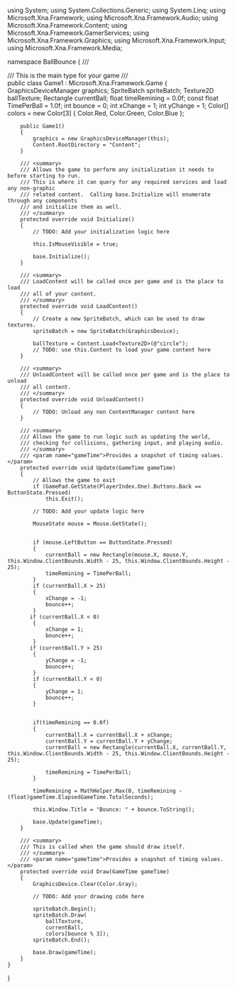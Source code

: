 using System;
using System.Collections.Generic;
using System.Linq;
using Microsoft.Xna.Framework;
using Microsoft.Xna.Framework.Audio;
using Microsoft.Xna.Framework.Content;
using Microsoft.Xna.Framework.GamerServices;
using Microsoft.Xna.Framework.Graphics;
using Microsoft.Xna.Framework.Input;
using Microsoft.Xna.Framework.Media;

namespace BallBounce
{
    /// <summary>
    /// This is the main type for your game
    /// </summary>
    public class Game1 : Microsoft.Xna.Framework.Game
    {
        GraphicsDeviceManager graphics;
        SpriteBatch spriteBatch;
        Texture2D ballTexture;
        Rectangle currentBall;
        float timeRemining = 0.0f;
        const float TimePerBall = 1.0f;
        int bounce = 0;
        int xChange = 1;
        int yChange = 1;
        Color[] colors = new Color[3] { Color.Red, Color.Green, Color.Blue };

        public Game1()
        {
            graphics = new GraphicsDeviceManager(this);
            Content.RootDirectory = "Content";
        }

        /// <summary>
        /// Allows the game to perform any initialization it needs to before starting to run.
        /// This is where it can query for any required services and load any non-graphic
        /// related content.  Calling base.Initialize will enumerate through any components
        /// and initialize them as well.
        /// </summary>
        protected override void Initialize()
        {
            // TODO: Add your initialization logic here

            this.IsMouseVisible = true;

            base.Initialize();
        }

        /// <summary>
        /// LoadContent will be called once per game and is the place to load
        /// all of your content.
        /// </summary>
        protected override void LoadContent()
        {
            // Create a new SpriteBatch, which can be used to draw textures.
            spriteBatch = new SpriteBatch(GraphicsDevice);

            ballTexture = Content.Load<Texture2D>(@"circle");
            // TODO: use this.Content to load your game content here
        }

        /// <summary>
        /// UnloadContent will be called once per game and is the place to unload
        /// all content.
        /// </summary>
        protected override void UnloadContent()
        {
            // TODO: Unload any non ContentManager content here
        }

        /// <summary>
        /// Allows the game to run logic such as updating the world,
        /// checking for collisions, gathering input, and playing audio.
        /// </summary>
        /// <param name="gameTime">Provides a snapshot of timing values.</param>
        protected override void Update(GameTime gameTime)
        {
            // Allows the game to exit
            if (GamePad.GetState(PlayerIndex.One).Buttons.Back == ButtonState.Pressed)
                this.Exit();

            // TODO: Add your update logic here
      
            MouseState mouse = Mouse.GetState();


            if (mouse.LeftButton == ButtonState.Pressed)
            {
                currentBall = new Rectangle(mouse.X, mouse.Y, this.Window.ClientBounds.Width - 25, this.Window.ClientBounds.Height - 25);
                timeRemining = TimePerBall;
            }
            if (currentBall.X > 25)
            {
                xChange = -1;
                bounce++;
            }
           if (currentBall.X < 0)
            {
                xChange = 1;
                bounce++;
            }
           if (currentBall.Y > 25)
            {
                yChange = -1;
                bounce++;
            }
            if (currentBall.Y < 0)
            {
                yChange = 1;
                bounce++;
            }


            if(timeRemining == 0.0f)
            {
                currentBall.X = currentBall.X + xChange;
                currentBall.Y = currentBall.Y + yChange;
                currentBall = new Rectangle(currentBall.X, currentBall.Y, this.Window.ClientBounds.Width - 25, this.Window.ClientBounds.Height - 25);

                timeRemining = TimePerBall;
            }

            timeRemining = MathHelper.Max(0, timeRemining - (float)gameTime.ElapsedGameTime.TotalSeconds);

            this.Window.Title = "Bounce: " + bounce.ToString();

            base.Update(gameTime);
        }

        /// <summary>
        /// This is called when the game should draw itself.
        /// </summary>
        /// <param name="gameTime">Provides a snapshot of timing values.</param>
        protected override void Draw(GameTime gameTime)
        {
            GraphicsDevice.Clear(Color.Gray);

            // TODO: Add your drawing code here
            
            spriteBatch.Begin();
            spriteBatch.Draw(
                ballTexture,
                currentBall,
                colors[bounce % 3]);
            spriteBatch.End();

            base.Draw(gameTime);
        }
    }
}
